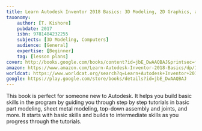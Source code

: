 ```yaml
---
title: Learn Autodesk Inventor 2018 Basics: 3D Modeling, 2D Graphics, and Assembly Design
taxonomy:
	author: [T. Kishore]
	pubdate: 2017
	isbn: 9781484232255
	subjects: [3D Modeling, Computers]
	audience: [General]
	expertise: [Beginner]
	tag: [lesson plans]
cover: http://books.google.com/books/content?id=jbE_DwAAQBAJ&printsec=frontcover&img=1&zoom=1&edge=curl&source=gbs_api
amazon: https://www.amazon.com/Learn-Autodesk-Inventor-2018-Basics/dp/1484232240/ref=sr_1_1?keywords=Learn+Autodesk+Inventor+2018+basics+%3A+3D+modeling%2C+2D+graphics%2C+and+assembly+design&qid=1569590145&s=gateway&sr=8-1
worldcat: https://www.worldcat.org/search?q=Learn+Autodesk+Inventor+2018+basics+%3A+3D+modeling%2C+2D+graphics%2C+and+assembly+design&qt=owc_search
google: https://play.google.com/store/books/details?id=jbE_DwAAQBAJ
---
```

This book is perfect for someone new to Autodesk.  It helps you build basic skills in the program by guiding you through step by step tutorials in basic part modeling, sheet metal modeling, top-down assembly and joints, and more.  It starts with basic skills and builds to intermediate skills as you progress through the tutorials.